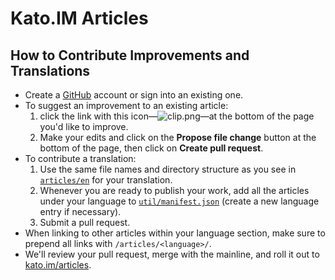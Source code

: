 # Kato.IM Articles

## How to Contribute Improvements and Translations

* Create a [GitHub](http://github.com) account or sign into an existing one.
* To suggest an improvement to an existing article:
  1. click the link with this icon&#8212;![clip.png](https://in.kato.im/f4f058bc9fd03aa8821bc0f6f5caa5fc4bd04135ae58ec5f8c7b87bf8837a2ad/clip.png)&#8212;at the bottom of the page you'd like to improve.
  2. Make your edits and click on the **Propose file change** button at the bottom of the page, then click on **Create pull request**.
* To contribute a translation:
  1. Use the same file names and directory structure as you see in [`articles/en`](https://github.com/kato-im/articles/tree/master/en) for your translation.
  2. Whenever you are ready to publish your work, add all the articles under your language to [`util/manifest.json`](https://github.com/kato-im/articles/blob/master/util/manifest.json) (create a new language entry if necessary).
  3. Submit a pull request.
* When linking to other articles within your language section, make sure to prepend all links with `/articles/<language>/`.
* We'll review your pull request, merge with the mainline, and roll it out to [kato.im/articles](http://kato.im/articles).
